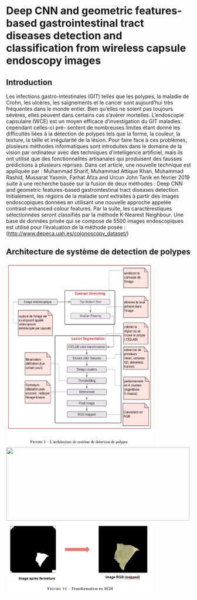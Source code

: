 # Deep CNN and geometric features-based gastrointestinal tract diseases detection and classification from wireless capsule endoscopy images
## Introduction
Les infections gastro-intestinales (GIT) telles que les polypes, la maladie de Crohn, les ulcères, les saignements
et le cancer sont aujourd’hui très fréquentes dans le monde entier. Bien qu’elles ne soient pas toujours sévères, elles
peuvent dans certains cas s’avérer mortelles.
L’endoscopie capsulaire (WCE) est un moyen efficace d’investigation du GIT maladies. cependant celles-ci pré-
sentent de nombreuses limites étant donné les difficultés liées à la détection de polypes tels que la forme, la couleur,
la texture, la taille et irrégularité de la lésion. Pour faire face à ces problèmes, plusieurs méthodes informatiques
sont introduites dans le domaine de la vision par ordinateur avec des techniques d’intelligence artificiel, mais ils ont
utilisé que des fonctionnalités artisanales qui produisent des fausses prédictions à plusieurs reprises.
Dans cet article, une nouvelle technique est appliquée par : Muhammad Sharif, Muhammad Attique Khan,
Muhammad Rashid, Mussarat Yasmin, Farhat Afza and Urcun John Tanik en février 2019 suite à une recherche basée
sur la fusion de deux méthodes : Deep CNN and geometric features-based gastrointestinal tract diseases detection.
Initialement, les régions de la maladie sont extraites à partir des images endoscopiques données en utilisant une
nouvelle approche appelée contrast-enhanced colour features. Par la suite, les caractèrestiques sélectionnées seront
classifiés par la méthode K-Nearest Neighbour.
Une base de données privée qui se compose de 5500 images endoscopiques est utilisé pour l’évaluation de la
méthode posée : (http://www.depeca.uah.es/colonoscopy_dataset/)

## Architecture de système de detection de polypes

<img src="./architecture.jpg"  width="400" height="500" />
<img src="./Résultat d’application de filtre top-bottom hat.jpg"  width="500" height="200" />
<img src="./resultat final.jpg"  width="400" height="200" />

